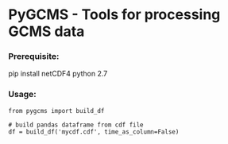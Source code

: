 # PyGCMS - Tools for processing GCMS data

### Prerequisite:
pip install netCDF4
python 2.7

### Usage:

```
from pygcms import build_df

# build pandas dataframe from cdf file
df = build_df('mycdf.cdf', time_as_column=False)

```
